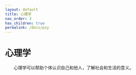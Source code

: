 ```yaml
---
layout: default
title: 心理学
nav_order: 3
has_children: true
permalink: /docs/psy
---
```


# 心理学

&emsp;&emsp;心理学可以帮助个体认识自己和他人，了解社会和生活的意义。

